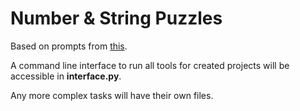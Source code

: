 # Number & String Puzzles

Based on prompts from [this](https://github.com/karan/Projects).

A command line interface to run all tools for created projects will be accessible in **interface.py**.

Any more complex tasks will have their own files.